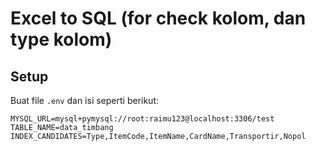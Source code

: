 # Excel to SQL (for check kolom, dan type kolom)

## Setup

Buat file `.env` dan isi seperti berikut:

```env
MYSQL_URL=mysql+pymysql://root:raimu123@localhost:3306/test
TABLE_NAME=data_timbang
INDEX_CANDIDATES=Type,ItemCode,ItemName,CardName,Transportir,Nopol
